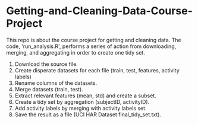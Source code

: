 # Getting-and-Cleaning-Data-Course-Project

This repo is about the course project for getting and cleaning data. 
The code, 'run_analysis.R', performs a series of action from downloading, merging, and aggregating in order to create one tidy set.

1. Download the source file.
2. Create disperate datasets for each file (train, test, features, activity labels)
3. Rename columns of the datasets.
4. Merge datasets (train, test).
5. Extract relevant features (mean, std) and create a subset.
6. Create a tidy set by aggregation (subjectID, activityID).
7. Add activity labels by merging with activity labels set.
8. Save the result as a file (UCI HAR Dataset final_tidy_set.txt).
